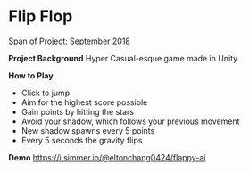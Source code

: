 # Flip Flop

Span of Project: September 2018

**Project Background**
Hyper Casual-esque game made in Unity.

**How to Play**
- Click to jump
- Aim for the highest score possible
- Gain points by hitting the stars
- Avoid your shadow, which follows your previous movement
- New shadow spawns every 5 points
- Every 5 seconds the gravity flips

**Demo**
https://i.simmer.io/@eltonchang0424/flappy-ai
